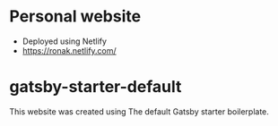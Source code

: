 # Personal website
 - Deployed using Netlify
 - https://ronak.netlify.com/

# gatsby-starter-default
This website was created using The default Gatsby starter boilerplate.
